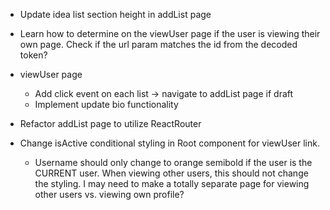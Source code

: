 - Update idea list section height in addList page

- Learn how to determine on the viewUser page if the user is viewing their own page. Check if the url param matches the id from the decoded token?

- viewUser page
    - Add click event on each list -> navigate to addList page if draft
    - Implement update bio functionality

- Refactor addList page to utilize ReactRouter

- Change isActive conditional styling in Root component for viewUser link.
    - Username should only change to orange semibold if the user is the CURRENT user. When viewing other users, this should not change the styling. I may need to make a totally separate page for viewing other users vs. viewing own profile?